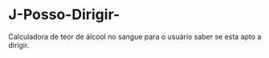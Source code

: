 # J-Posso-Dirigir-
Calculadora de teor de álcool no sangue para o usuário saber se esta apto a dirigir.
